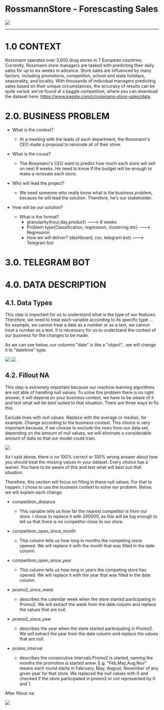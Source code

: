 # RossmannStore - Forescasting Sales

![](img/rossmann_store.png)

---

# 1.0 CONTEXT

Rossmann operates over 3,000 drug stores in 7 European countries. Currently, Rossmann store managers are tasked with predicting their daily sales for up to six weeks in advance. Store sales are influenced by many factors, including promotions, competition, school and state holidays, seasonality, and locality. With thousands of individual managers predicting sales based on their unique circumstances, the accuracy of results can be quite varied. we've found at a kaggle competition, where you can download the dataset here: https://www.kaggle.com/c/rossmann-store-sales/data.


# 2.0. BUSINESS PROBLEM

- What is the context?

    - At a meeting with the leads of each department, the Rossmann's CEO made a proposal to renovate all of their store.

- What is the couse?

    - The Rossmann's CEO want to predict how much each store will sell on next 6 weeks. He need to know if the budget will be enough to make a renovate each store.

- Who will lead the project?

    - We need someone who really know what is the business problem, because he will lead the solution. Therefore, he's our stakeholder.

- How will be our solution?
    - What is the format?
      - granularity(hour,day,product) ---> 6 weeks
      - Problem type(Classification, regression, clustering etc) ---> Regression
      - How we will deliver? (dashboard, csv, telegram bot) ---> Telegram bot
      
 # 3.0. TELEGRAM BOT
 
 
 # 4.0. DATA DESCRIPTION
 
 ## 4.1. Data Types
 
 This step is important for us to understand what is the type of our features. Therefore, we need to treat each variable according to its specific type ... for example, we cannot treat a date as a number or as a text, we cannot treat a number as a text. It is necessary for us to understand the context of our business for the changes to be made.

As we can see below, our columns "date" is like a "object"...we will change it to "datetime" type.
 
![](img/data_type1.png)
![](img/data_types2.png)

## 4.2. Fillout NA

This step is extremely important because our machine learning algorithms are not able of handling null values. To solve this problem there is no right answer, it will depend on your business context, we have to be aware of it and test what will be best suited to that situation. There are three ways to fix this.

Exclude lines with null values.
Replace with the average or median, for example.
Change according to the business context.
This choice is very important because, if we choose to exclude the rows from our data set, depending on the amount of null values, we will eliminate a considerable amount of data so that our model could train.

![](img/na1.png)

As I said above, there is no 100% correct or 100% wrong answer about how you should treat the missing values in your dataset. Every choice has a waiver. You have to be aware of this and test what will best suit that situation.

Therefore, this section will focus on filling in these null values. For that to happen, I chose to use the business context to solve our problem. Below, we will explain each change.

- competition_distance
    - This variable tells us how far the nearest competitor is from our store. I chose to replace it with 200000, as this will be big enough to tell us that there is no competitor close to our store.

- competition_open_since_month
    - This column tells us how long in months the competing store opened. We will replace it with the month that was filled in the date column.

- competition_open_since_year
    - This column tells us how long in years the competing store has opened. We will replace it with the year that was filled in the date column.

- promo2_since_week
    -   describes the calendar week when the store started participating in Promo2. We will extract the week from the date column and replace the values that are null.

- promo2_since_year
    - describes the year when the store started participating in Promo2. We will extract the year from the date column and replace the values that are null.

- promo_interval
    - describes the consecutive intervals Promo2 is started, naming the months the promotion is started anew. E.g. "Feb,May,Aug,Nov" means each round starts in February, May, August, November of any given year for that store. We replaced the null values with 0 and checked if the store participated in promo2 or not represented by 0 and 1.
    
After fillout na:

![](img/na2.png)


